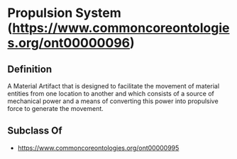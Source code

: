 # Propulsion System (https://www.commoncoreontologies.org/ont00000096)

## Definition
A Material Artifact that is designed to facilitate the movement of material entities from one location to another and which consists of a source of mechanical power and a means of converting this power into propulsive force to generate the movement.

## Subclass Of
- https://www.commoncoreontologies.org/ont00000995

